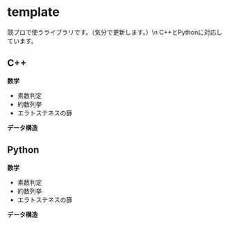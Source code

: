 # template

競プロで使うライブラリです。（気分で更新します。）\n
C++とPythonに対応しています。

## C++
**数学**
- 素数判定
- 約数列挙
- エラトステネスの篩

**データ構造**

## Python
**数学**
- 素数判定
- 約数列挙
- エラトステネスの篩

**データ構造**
